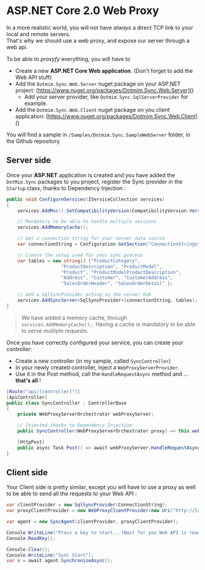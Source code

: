 # ASP.NET Core 2.0 Web Proxy

In a more realistic world, you will not have *always* a direct TCP link to your local and remote servers.  
That's why we should use a web proxy, and expose our server through a web api.   

To be able to *proxyfy* everything, you will have to
* Create a new **ASP.NET Core Web application**. (Don't forget to add the Web API stuff)
* Add the `Dotmim.Sync.Web.Server` nuget package on your ASP.NET project: [https://www.nuget.org/packages/Dotmim.Sync.Web.Server]()
    * Add your server provider, like `Dotmim.Sync.SqlServerProvider` for example.
* Add the `Dotmim.Sync.Web.Client` nuget package on you client application: [https://www.nuget.org/packages/Dotmim.Sync.Web.Client]() 

You will find a sample in `/Samples/Dotmim.Sync.SampleWebServer` folder, in the Github repository


## Server side

Once your **ASP.NET** application is created and you have added the `DotMim.Sync` packages to you project, register the Sync provider in the `Startup` class, thanks to Dependency Injection :

``` cs
public void ConfigureServices(IServiceCollection services)
{
    services.AddMvc().SetCompatibilityVersion(CompatibilityVersion.Version_2_2);

    // Mandatory to be able to handle multiple sessions
    services.AddMemoryCache();

    // Get a connection string for your server data source
    var connectionString = Configuration.GetSection("ConnectionStrings")["DefaultConnection"];

    // Create the setup used for your sync process
    var tables = new string[] {"ProductCategory",
                    "ProductDescription", "ProductModel",
                    "Product", "ProductModelProductDescription",
                    "Address", "Customer", "CustomerAddress",
                    "SalesOrderHeader", "SalesOrderDetail" };

    // add a SqlSyncProvider acting as the server hub
    services.AddSyncServer<SqlSyncProvider>(connectionString, tables);
}
```

> We have added a memory cache, through `services.AddMemoryCache();`. Having a cache is mandatory to be able to serve multiple requests. 

Once you have correctly configured your service, you can create your controller:

* Create a new controller (in my sample, called `SyncController`)
* In your newly created controller, inject a `WebProxyServerProvider`.   
* Use it in the Post method, call the `HandleRequestAsync` method and ... **that's all** !

``` cs
[Route("api/[controller]")]
[ApiController]
public class SyncController : ControllerBase
{
    private WebProxyServerOrchestrator webProxyServer;

    // Injected thanks to Dependency Injection
    public SyncController(WebProxyServerOrchestrator proxy) => this.webProxyServer = proxy;

    [HttpPost]
    public async Task Post() => await webProxyServer.HandleRequestAsync(this.HttpContext);
}

```

## Client side

Your Client side is pretty similar, except you will have to use a proxy as well to be able to send all the requests to your Web API :

``` cs
var clientProvider = new SqlSyncProvider(ConnectionString);
var proxyClientProvider = new WebProxyClientProvider(new Uri("http://localhost:56782/api/sync"));

var agent = new SyncAgent(clientProvider, proxyClientProvider);

Console.WriteLine("Press a key to start...(Wait for you Web API is ready) ");
Console.ReadKey();

Console.Clear();
Console.WriteLine("Sync Start");
var s = await agent.SynchronizeAsync();
```
